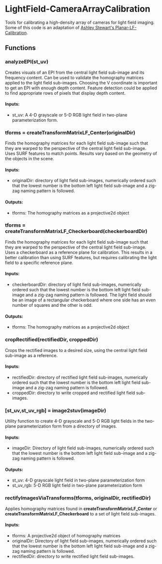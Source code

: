 # LightField-CameraArrayCalibration
Tools for calibrating a high-density array of cameras for light field imaging. Some of this code is an adaptation of [Ashley Stewart's Planar-LF-Calibration](https://github.com/astewartau/Planar-LF-Calibration).

## Functions

### analyzeEPI(st_uv)
Creates visuals of an EPI from the central light field sub-image and its frequency content. Can be used to validate the homography matrices applied to the light field sub-images. Choosing the V coordinate is important to get an EPI with enough depth content. Feature detection could be applied to find appropriate rows of pixels that display depth content.

#### Inputs:
* st_uv: A 4-D grayscale or 5-D RGB light field in two-plane parameterization form.

### tforms = createTransformMatrixLF_Center(originalDir)
Finds the homography matrices for each light field sub-image such that they are warped to the perspective of the central light field sub-image. Uses SURF features to match points. Results vary based on the geometry of the objects in the scene.

#### Inputs:
* originalDir: directory of light field sub-images, numerically ordered such that the lowest number is the bottom left light field sub-image and a zig-zag naming pattern is followed.

#### Outputs:
* tforms: The homography matrices as a projective2d object

### tforms = createTransformMatrixLF_Checkerboard(checkerboardDir)
Finds the homography matrices for each light field sub-image such that they are warped to the perspective of the central light field sub-image. Uses a checkerboard as a reference plane for calibration. This results in a better calibration than using SURF features, but requires calibrating the light field to a specific reference plane. 

#### Inputs:
* checkerboardDir: directory of light field sub-images, numerically ordered such that the lowest number is the bottom left light field sub-image and a zig-zag naming pattern is followed. The light field should be an image of a rectangular checkerboard where one side has an even number of squares and the other is odd.

#### Outputs:
* tforms: The homography matrices as a projective2d object

### cropRectified(rectifiedDir, croppedDir)
Crops the rectified images to a desired size, using the central light field sub-image as a reference.

#### Inputs:
* rectifiedDir: directory of rectified light field sub-images, numerically ordered such that the lowest number is the bottom left light field sub-image and a zig-zag naming pattern is followed.
* croppedDir: directory to write cropped and rectified light field sub-images.

### [st_uv,st_uv_rgb] = image2stuv(imageDir)
Utility function to create 4-D grayscale and 5-D RGB light fields in the two-plane parameterization form from a directory of images.

#### Inputs:
* imageDir: Directory of light field sub-images, numerically ordered such that the lowest number is the bottom left light field sub-image and a zig-zag naming pattern is followed.

#### Outputs:
* st_uv: 4-D grayscale light field in two-plane parameterization form
* st_uv_rgb: 5-D RGB light field in two-plane parameterization form

### rectifyImagesViaTransforms(tforms, originalDir, rectifiedDir)
Applies homography matrices found in **createTransformMatrixLF_Center** or **createTransformMatrixLF_Checkerboard** to a set of light field sub-images.

#### Inputs:
* tforms: A projective2d object of homography matrices
* originalDir: Directory of light field sub-images, numerically ordered such that the lowest number is the bottom left light field sub-image and a zig-zag naming pattern is followed.
* rectifiedDir: directory to write rectified light field sub-images.
